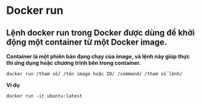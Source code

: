 # Docker run
## Lệnh docker run trong Docker được dùng để khởi động một container từ một Docker image. 
**Container là một phiên bản đang chạy của image, và lệnh này giúp thực thi ứng dụng hoặc chương trình bên trong container.**
```
docker run /tham số/ /tên image hoặc ID/ /command/ /tham số lệnh/
```

**Ví dụ**
```
docker run -it ubuntu:latest
```
